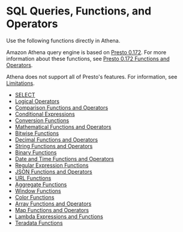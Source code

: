 # SQL Queries, Functions, and Operators<a name="functions-operators-reference-section"></a>

Use the following functions directly in Athena\. 

Amazon Athena query engine is based on [Presto 0\.172](https://prestodb.io/docs/0.172/index.html)\. For more information about these functions, see [Presto 0\.172 Functions and Operators](https://prestodb.io/docs/0.172/functions.html)\.

Athena does not support all of Presto's features\. For information, see [Limitations](other-notable-limitations.md)\. 
+ [SELECT](select.md)
+ [Logical Operators](https://prestodb.io/docs/0.172/functions/logical.html)
+ [Comparison Functions and Operators](https://prestodb.io/docs/0.172/functions/comparison.html)
+ [Conditional Expressions](https://prestodb.io/docs/0.172/functions/conditional.html)
+ [Conversion Functions](https://prestodb.io/docs/0.172/functions/conversion.html)
+ [Mathematical Functions and Operators](https://prestodb.io/docs/0.172/functions/math.html)
+ [Bitwise Functions](https://prestodb.io/docs/0.172/functions/bitwise.html)
+ [Decimal Functions and Operators](https://prestodb.io/docs/0.172/functions/decimal.html)
+ [String Functions and Operators](https://prestodb.io/docs/0.172/functions/string.html)
+ [Binary Functions](https://prestodb.io/docs/0.172/functions/binary.html)
+ [Date and Time Functions and Operators](https://prestodb.io/docs/0.172/functions/datetime.html)
+ [Regular Expression Functions](https://prestodb.io/docs/0.172/functions/regexp.html)
+ [JSON Functions and Operators](https://prestodb.io/docs/0.172/functions/json.html)
+ [URL Functions](https://prestodb.io/docs/0.172/functions/url.html)
+ [Aggregate Functions](https://prestodb.io/docs/0.172/functions/aggregate.html)
+ [Window Functions](https://prestodb.io/docs/0.172/functions/window.html)
+ [Color Functions](https://prestodb.io/docs/0.172/functions/color.html)
+ [Array Functions and Operators](https://prestodb.io/docs/0.172/functions/array.html)
+ [Map Functions and Operators](https://prestodb.io/docs/0.172/functions/map.html)
+ [Lambda Expressions and Functions](https://prestodb.io/docs/0.172/functions/lambda.html)
+ [Teradata Functions](https://prestodb.io/docs/0.172/functions/teradata.html)